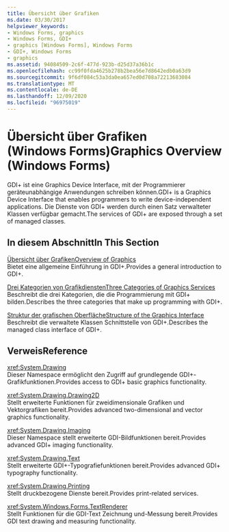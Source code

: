 ```yaml
---
title: Übersicht über Grafiken
ms.date: 03/30/2017
helpviewer_keywords:
- Windows Forms, graphics
- Windows Forms, GDI+
- graphics [Windows Forms], Windows Forms
- GDI+, Windows Forms
- graphics
ms.assetid: 94084509-2c6f-477d-923b-d25d37a36b1c
ms.openlocfilehash: cc99f0fda4625b278b2bea56e7d8642edb0a63d9
ms.sourcegitcommit: 9f6df084c53a3da0ea657ed0d708a72213683084
ms.translationtype: MT
ms.contentlocale: de-DE
ms.lasthandoff: 12/09/2020
ms.locfileid: "96975019"
---
```

# <a name="graphics-overview-windows-forms"></a><span data-ttu-id="9130a-102">Übersicht über Grafiken (Windows Forms)</span><span class="sxs-lookup"><span data-stu-id="9130a-102">Graphics Overview (Windows Forms)</span></span>
<span data-ttu-id="9130a-103">GDI+ ist eine Graphics Device Interface, mit der Programmierer geräteunabhängige Anwendungen schreiben können.</span><span class="sxs-lookup"><span data-stu-id="9130a-103">GDI+ is a Graphics Device Interface that enables programmers to write device-independent applications.</span></span> <span data-ttu-id="9130a-104">Die Dienste von GDI+ werden durch einen Satz verwalteter Klassen verfügbar gemacht.</span><span class="sxs-lookup"><span data-stu-id="9130a-104">The services of GDI+ are exposed through a set of managed classes.</span></span>  
  
## <a name="in-this-section"></a><span data-ttu-id="9130a-105">In diesem Abschnitt</span><span class="sxs-lookup"><span data-stu-id="9130a-105">In This Section</span></span>  
 [<span data-ttu-id="9130a-106">Übersicht über Grafiken</span><span class="sxs-lookup"><span data-stu-id="9130a-106">Overview of Graphics</span></span>](overview-of-graphics.md)  
 <span data-ttu-id="9130a-107">Bietet eine allgemeine Einführung in GDI+.</span><span class="sxs-lookup"><span data-stu-id="9130a-107">Provides a general introduction to GDI+.</span></span>  
  
 [<span data-ttu-id="9130a-108">Drei Kategorien von Grafikdiensten</span><span class="sxs-lookup"><span data-stu-id="9130a-108">Three Categories of Graphics Services</span></span>](three-categories-of-graphics-services.md)  
 <span data-ttu-id="9130a-109">Beschreibt die drei Kategorien, die die Programmierung mit GDI+ bilden.</span><span class="sxs-lookup"><span data-stu-id="9130a-109">Describes the three categories that make up programming with GDI+.</span></span>  
  
 [<span data-ttu-id="9130a-110">Struktur der grafischen Oberfläche</span><span class="sxs-lookup"><span data-stu-id="9130a-110">Structure of the Graphics Interface</span></span>](structure-of-the-graphics-interface.md)  
 <span data-ttu-id="9130a-111">Beschreibt die verwaltete Klassen Schnittstelle von GDI+.</span><span class="sxs-lookup"><span data-stu-id="9130a-111">Describes the managed class interface of GDI+.</span></span>  
  
## <a name="reference"></a><span data-ttu-id="9130a-112">Verweis</span><span class="sxs-lookup"><span data-stu-id="9130a-112">Reference</span></span>  
 <xref:System.Drawing>  
 <span data-ttu-id="9130a-113">Dieser Namespace ermöglicht den Zugriff auf grundlegende GDI+-Grafikfunktionen.</span><span class="sxs-lookup"><span data-stu-id="9130a-113">Provides access to GDI+ basic graphics functionality.</span></span>  
  
 <xref:System.Drawing.Drawing2D>  
 <span data-ttu-id="9130a-114">Stellt erweiterte Funktionen für zweidimensionale Grafiken und Vektorgrafiken bereit.</span><span class="sxs-lookup"><span data-stu-id="9130a-114">Provides advanced two-dimensional and vector graphics functionality.</span></span>  
  
 <xref:System.Drawing.Imaging>  
 <span data-ttu-id="9130a-115">Dieser Namespace stellt erweiterte GDI-Bildfunktionen bereit.</span><span class="sxs-lookup"><span data-stu-id="9130a-115">Provides advanced GDI+ imaging functionality.</span></span>  
  
 <xref:System.Drawing.Text>  
 <span data-ttu-id="9130a-116">Stellt erweiterte GDI+-Typografiefunktionen bereit.</span><span class="sxs-lookup"><span data-stu-id="9130a-116">Provides advanced GDI+ typography functionality.</span></span>  
  
 <xref:System.Drawing.Printing>  
 <span data-ttu-id="9130a-117">Stellt druckbezogene Dienste bereit.</span><span class="sxs-lookup"><span data-stu-id="9130a-117">Provides print-related services.</span></span>  
  
 <xref:System.Windows.Forms.TextRenderer>  
 <span data-ttu-id="9130a-118">Stellt Funktionen für die GDI-Text Zeichnung und-Messung bereit.</span><span class="sxs-lookup"><span data-stu-id="9130a-118">Provides GDI text drawing and measuring functionality.</span></span>
